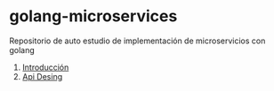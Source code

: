 # golang-microservices
Repositorio de auto estudio de implementación de microservicios con golang

1. [Introducción](./01-Introduction/README.md)
2. [Api Desing](./02-API-Desing/README.md)
